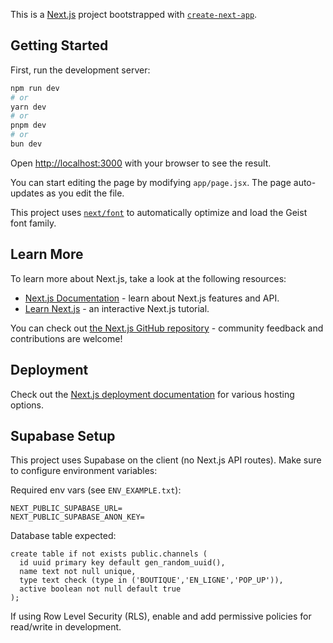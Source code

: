 This is a [Next.js](https://nextjs.org) project bootstrapped with [`create-next-app`](https://nextjs.org/docs/app/api-reference/cli/create-next-app).

## Getting Started

First, run the development server:

```bash
npm run dev
# or
yarn dev
# or
pnpm dev
# or
bun dev
```

Open [http://localhost:3000](http://localhost:3000) with your browser to see the result.

You can start editing the page by modifying `app/page.jsx`. The page auto-updates as you edit the file.

This project uses [`next/font`](https://nextjs.org/docs/app/building-your-application/optimizing/fonts) to automatically optimize and load the Geist font family.

## Learn More

To learn more about Next.js, take a look at the following resources:

- [Next.js Documentation](https://nextjs.org/docs) - learn about Next.js features and API.
- [Learn Next.js](https://nextjs.org/learn) - an interactive Next.js tutorial.

You can check out [the Next.js GitHub repository](https://github.com/vercel/next.js) - community feedback and contributions are welcome!

## Deployment

Check out the [Next.js deployment documentation](https://nextjs.org/docs/app/building-your-application/deploying) for various hosting options.

## Supabase Setup

This project uses Supabase on the client (no Next.js API routes). Make sure to configure environment variables:

Required env vars (see `ENV_EXAMPLE.txt`):

```
NEXT_PUBLIC_SUPABASE_URL=
NEXT_PUBLIC_SUPABASE_ANON_KEY=
```

Database table expected:

```
create table if not exists public.channels (
  id uuid primary key default gen_random_uuid(),
  name text not null unique,
  type text check (type in ('BOUTIQUE','EN_LIGNE','POP_UP')),
  active boolean not null default true
);
```

If using Row Level Security (RLS), enable and add permissive policies for read/write in development.
